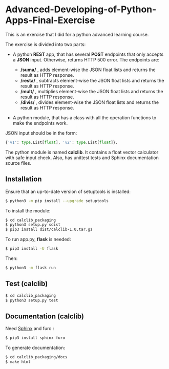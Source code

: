 #  Advanced-Developing-of-Python-Apps-Final-Exercise

This is an exercise that I did for a python advanced learning course.

The exercise is divided into two parts:
 
- A python **REST** app, that has several **POST** endpoints that only accepts a **JSON** input. Otherwise, returns HTTP 500 error. The endpoints are:

    - **/suma/** , adds element-wise the JSON float lists and returns the result as HTTP response.
    - **/resta/** , subtracts element-wise the JSON float lists and returns the result as HTTP response.
    - **/mult/** , multiplies element-wise the JSON float lists and returns the result as HTTP response.
    - **/divis/** , divides element-wise the JSON float lists and returns the result as HTTP response.

- A python module, that has a class with all the operation functions to make the endpoints work. 

JSON input should be in the form:
```python
{'v1': type.List[float], 'v2': type.List[float]}.
```

The python module is named **calclib**. It contains a float vector calculator with safe input check. Also, has unittest tests and Sphinx documentation source files.

## Installation

Ensure that an up-to-date version of setuptools is installed:

```sh
$ python3 -m pip install --upgrade setuptools
```

To install the module:

```sh
$ cd calclib_packaging
$ python3 setup.py sdist
$ pip3 install dist/calclib-1.0.tar.gz
```

To run app.py, **flask** is needed:

```sh
$ pip3 install -U flask
```

Then:

```sh
$ python3 -m flask run
```

## Test (**calclib**)

```sh
$ cd calclib_packaging
$ python3 setup.py test
```

## Documentation (**calclib**)

Need [Sphinx](www.sphinx-doc.org) and furo :
```sh
$ pip3 install sphinx furo
```

To generate documentation:

```sh
$ cd calclib_packaging/docs
$ make html
```


